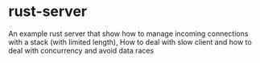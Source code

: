 # rust-server

An example rust server that show how to manage incoming connections with a stack (with limited length), How to deal with slow client and how to deal with
concurrency and avoid data races
